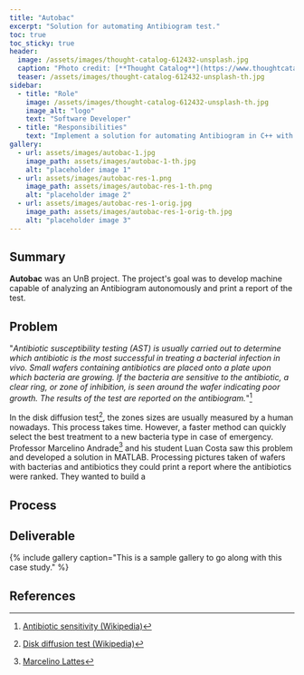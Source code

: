 ```yaml
---
title: "Autobac"
excerpt: "Solution for automating Antibiogram test."
toc: true
toc_sticky: true
header:
  image: /assets/images/thought-catalog-612432-unsplash.jpg
  caption: "Photo credit: [**Thought Catalog**](https://www.thoughtcatalog.com) in [**Unsplash**](https://unsplash.com)"
  teaser: /assets/images/thought-catalog-612432-unsplash-th.jpg
sidebar:
  - title: "Role"
    image: /assets/images/thought-catalog-612432-unsplash-th.jpg
    image_alt: "logo"
    text: "Software Developer"
  - title: "Responsibilities"
    text: "Implement a solution for automating Antibiogram in C++ with OpenCV"
gallery:
  - url: assets/images/autobac-1.jpg
    image_path: assets/images/autobac-1-th.jpg
    alt: "placeholder image 1"
  - url: assets/images/autobac-res-1.png
    image_path: assets/images/autobac-res-1-th.png
    alt: "placeholder image 2"
  - url: assets/images/autobac-res-1-orig.jpg
    image_path: assets/images/autobac-res-1-orig-th.jpg
    alt: "placeholder image 3"
---
```


## Summary

  **Autobac** was an UnB project. The project's goal was to develop machine capable of analyzing an Antibiogram autonomously and print a report of the test.

## Problem
  
  "_Antibiotic susceptibility testing (AST) is usually carried out to determine which antibiotic is the most successful in treating a bacterial infection in vivo. Small wafers containing antibiotics are placed onto a plate upon which bacteria are growing. If the bacteria are sensitive to the antibiotic, a clear ring, or zone of inhibition, is seen around the wafer indicating poor growth. The results of the test are reported on the antibiogram._"[^WIKI_AST]

  In the disk diffusion test[^WIKI_DDT], the zones sizes are usually measured by a human nowadays. This process takes time. However, a faster method can quickly select the best treatment to a new bacteria type in case of emergency. Professor Marcelino Andrade[^LATTES_MARC] and his student Luan Costa saw this problem and developed a solution in MATLAB. Processing pictures taken of wafers with bacterias and antibiotics they could print a report where the antibiotics were ranked. They wanted to build a 



## Process

## Deliverable


{% include gallery caption="This is a sample gallery to go along with this case study." %}

## References

[^WIKI_AST]: [Antibiotic sensitivity (Wikipedia)](https://en.wikipedia.org/wiki/Antibiotic_sensitivity)
[^WIKI_DDT]: [Disk diffusion test (Wikipedia)](https://en.wikipedia.org/wiki/Disk_diffusion_test)
[^LATTES_MARC]: [Marcelino Lattes](http://lattes.cnpq.br/4739013535126469)
<!-- [^LATTES_LUAN]: [Luan Lattes]() -->
